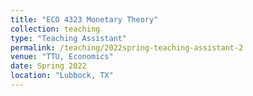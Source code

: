 ```yaml
---
title: "ECO 4323 Monetary Theory"
collection: teaching
type: "Teaching Assistant"
permalink: /teaching/2022spring-teaching-assistant-2
venue: "TTU, Economics"
date: Spring 2022
location: "Lubbock, TX"
---
```

